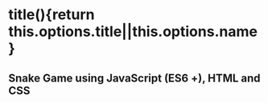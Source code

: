 # title(){return this.options.title||this.options.name}

## Snake Game using JavaScript (ES6 +), HTML and CSS


